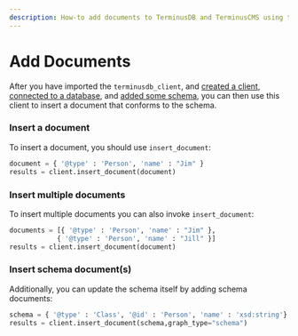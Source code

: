 ```yaml
---
description: How-to add documents to TerminusDB and TerminusCMS using the Python Client
---
```


# Add Documents

After you have imported the `terminusdb_client`, and [created a client](connect-with-the-python-client.md), [connected to a database](connect-to-a-database.md), and [added some schema](add-a-schema.md), you can then use this client to insert a document that conforms to the schema.

### Insert a document

To insert a document, you should use `insert_document`:

```python
document = { '@type' : 'Person', 'name' : "Jim" }
results = client.insert_document(document)
```

### Insert multiple documents

To insert multiple documents you can also invoke `insert_document`:

```python
documents = [{ '@type' : 'Person', 'name' : "Jim" },
            { '@type' : 'Person', 'name' : "Jill" }]
results = client.insert_document(document)
```

### Insert schema document(s)

Additionally, you can update the schema itself by adding schema documents:

```python
schema = { '@type' : 'Class', '@id' : 'Person', 'name' : 'xsd:string'}
results = client.insert_document(schema,graph_type="schema")
```
